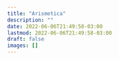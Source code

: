 ```yaml
---
title: "Arismetica"
description: ""
date: 2022-06-06T21:49:58-03:00
lastmod: 2022-06-06T21:49:58-03:00
draft: false
images: []
---
```

